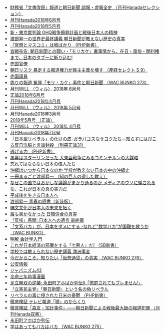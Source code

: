 * [財務省「文書改竄」報道と朝日新聞 誤報・虚報全史 （月刊Hanadaセレクション）](https://www.amazon.co.jp/%E8%B2%A1%E5%8B%99%E7%9C%81%E3%80%8C%E6%96%87%E6%9B%B8%E6%94%B9%E7%AB%84%E3%80%8D%E5%A0%B1%E9%81%93%E3%81%A8%E6%9C%9D%E6%97%A5%E6%96%B0%E8%81%9E-%E8%AA%A4%E5%A0%B1%E3%83%BB%E8%99%9A%E5%A0%B1%E5%85%A8%E5%8F%B2-%E6%9C%88%E5%88%8AHanada%E3%82%BB%E3%83%AC%E3%82%AF%E3%82%B7%E3%83%A7%E3%83%B3-%E8%8A%B1%E7%94%B0%E7%B4%80%E5%87%B1-%E8%B2%AC%E4%BB%BB%E7%B7%A8%E9%9B%86/dp/4864106061?SubscriptionId=AKIAJLRAJ7YLUBVRNWBA&amp;tag=namaraiicom-22&amp;linkCode=xm2&amp;camp=2025&amp;creative=165953&amp;creativeASIN=4864106061)
* [月刊Hanada2018年6月号](https://www.amazon.co.jp/%E6%9C%88%E5%88%8AHanada2018%E5%B9%B46%E6%9C%88%E5%8F%B7-%E8%8A%B1%E7%94%B0%E7%B4%80%E5%87%B1%E8%B2%AC%E4%BB%BB%E7%B7%A8%E9%9B%86/dp/B079ZT46F2?SubscriptionId=AKIAJLRAJ7YLUBVRNWBA&amp;tag=namaraiicom-22&amp;linkCode=xm2&amp;camp=2025&amp;creative=165953&amp;creativeASIN=B079ZT46F2)
* [月刊Hanada2018年5月号](https://www.amazon.co.jp/%E6%9C%88%E5%88%8AHanada2018%E5%B9%B45%E6%9C%88%E5%8F%B7-%E8%8A%B1%E7%94%B0%E7%B4%80%E5%87%B1%E8%B2%AC%E4%BB%BB%E7%B7%A8%E9%9B%86/dp/B079ZSFHHV?SubscriptionId=AKIAJLRAJ7YLUBVRNWBA&amp;tag=namaraiicom-22&amp;linkCode=xm2&amp;camp=2025&amp;creative=165953&amp;creativeASIN=B079ZSFHHV)
* [新・東京裁判論 GHQ戦争贖罪計画と戦後日本人の精神](https://www.amazon.co.jp/%E6%96%B0%E3%83%BB%E6%9D%B1%E4%BA%AC%E8%A3%81%E5%88%A4%E8%AB%96-GHQ%E6%88%A6%E4%BA%89%E8%B4%96%E7%BD%AA%E8%A8%88%E7%94%BB%E3%81%A8%E6%88%A6%E5%BE%8C%E6%97%A5%E6%9C%AC%E4%BA%BA%E3%81%AE%E7%B2%BE%E7%A5%9E-%E6%AB%BB%E4%BA%95%E3%82%88%E3%81%97%E3%81%93/dp/4819113356?SubscriptionId=AKIAJLRAJ7YLUBVRNWBA&amp;tag=namaraiicom-22&amp;linkCode=xm2&amp;camp=2025&amp;creative=165953&amp;creativeASIN=4819113356)
* [渡部昇一の世界史最終講義  朝日新聞が教えない歴史の真実](https://www.amazon.co.jp/%E6%B8%A1%E9%83%A8%E6%98%87%E4%B8%80%E3%81%AE%E4%B8%96%E7%95%8C%E5%8F%B2%E6%9C%80%E7%B5%82%E8%AC%9B%E7%BE%A9-%E6%9C%9D%E6%97%A5%E6%96%B0%E8%81%9E%E3%81%8C%E6%95%99%E3%81%88%E3%81%AA%E3%81%84%E6%AD%B4%E5%8F%B2%E3%81%AE%E7%9C%9F%E5%AE%9F-%E6%B8%A1%E9%83%A8%E6%98%87%E4%B8%80/dp/486410610X?SubscriptionId=AKIAJLRAJ7YLUBVRNWBA&amp;tag=namaraiicom-22&amp;linkCode=xm2&amp;camp=2025&amp;creative=165953&amp;creativeASIN=486410610X)
* [「官僚とマスコミ」は噓ばかり （PHP新書）](https://www.amazon.co.jp/%E3%80%8C%E5%AE%98%E5%83%9A%E3%81%A8%E3%83%9E%E3%82%B9%E3%82%B3%E3%83%9F%E3%80%8D%E3%81%AF%E5%99%93%E3%81%B0%E3%81%8B%E3%82%8A-PHP%E6%96%B0%E6%9B%B8-%E9%AB%99%E6%A9%8B-%E6%B4%8B%E4%B8%80/dp/456984068X?SubscriptionId=AKIAJLRAJ7YLUBVRNWBA&amp;tag=namaraiicom-22&amp;linkCode=xm2&amp;camp=2025&amp;creative=165953&amp;creativeASIN=456984068X)
* [宣戦布告: 朝日新聞との闘い・「モリカケ」裏事情から、在日・風俗・闇利権まで、日本のタブーに斬り込む!](https://www.amazon.co.jp/%E5%AE%A3%E6%88%A6%E5%B8%83%E5%91%8A-%E6%9C%9D%E6%97%A5%E6%96%B0%E8%81%9E%E3%81%A8%E3%81%AE%E9%97%98%E3%81%84%E3%83%BB%E3%80%8C%E3%83%A2%E3%83%AA%E3%82%AB%E3%82%B1%E3%80%8D%E8%A3%8F%E4%BA%8B%E6%83%85%E3%81%8B%E3%82%89%E3%80%81%E5%9C%A8%E6%97%A5%E3%83%BB%E9%A2%A8%E4%BF%97%E3%83%BB%E9%97%87%E5%88%A9%E6%A8%A9%E3%81%BE%E3%81%A7%E3%80%81%E6%97%A5%E6%9C%AC%E3%81%AE%E3%82%BF%E3%83%96%E3%83%BC%E3%81%AB%E6%96%AC%E3%82%8A%E8%BE%BC%E3%82%80-%E5%B0%8F%E5%B7%9D-%E6%A6%AE%E5%A4%AA%E9%83%8E/dp/419864571X?SubscriptionId=AKIAJLRAJ7YLUBVRNWBA&amp;tag=namaraiicom-22&amp;linkCode=xm2&amp;camp=2025&amp;creative=165953&amp;creativeASIN=419864571X)
* [売国官僚](https://www.amazon.co.jp/%E5%A3%B2%E5%9B%BD%E5%AE%98%E5%83%9A-%E3%82%AB%E3%83%9F%E3%82%AB%E3%82%BC%E3%81%98%E3%82%83%E3%81%82%E3%81%AEwww/dp/4792606209?SubscriptionId=AKIAJLRAJ7YLUBVRNWBA&amp;tag=namaraiicom-22&amp;linkCode=xm2&amp;camp=2025&amp;creative=165953&amp;creativeASIN=4792606209)
* [朝日リスク 暴走する報道権力が民主主義を壊す （産経セレクト S 9）](https://www.amazon.co.jp/%E6%9C%9D%E6%97%A5%E3%83%AA%E3%82%B9%E3%82%AF-%E6%9A%B4%E8%B5%B0%E3%81%99%E3%82%8B%E5%A0%B1%E9%81%93%E6%A8%A9%E5%8A%9B%E3%81%8C%E6%B0%91%E4%B8%BB%E4%B8%BB%E7%BE%A9%E3%82%92%E5%A3%8A%E3%81%99-%E7%94%A3%E7%B5%8C%E3%82%BB%E3%83%AC%E3%82%AF%E3%83%88-S-9/dp/481911333X?SubscriptionId=AKIAJLRAJ7YLUBVRNWBA&amp;tag=namaraiicom-22&amp;linkCode=xm2&amp;camp=2025&amp;creative=165953&amp;creativeASIN=481911333X)
* [売国議員](https://www.amazon.co.jp/%E5%A3%B2%E5%9B%BD%E8%AD%B0%E5%93%A1-%E3%82%AB%E3%83%9F%E3%82%AB%E3%82%BC%E3%81%98%E3%82%83%E3%81%82%E3%81%AEwww/dp/4792606136?SubscriptionId=AKIAJLRAJ7YLUBVRNWBA&amp;tag=namaraiicom-22&amp;linkCode=xm2&amp;camp=2025&amp;creative=165953&amp;creativeASIN=4792606136)
* [偽りの報道 冤罪「モリ・カケ」事件と朝日新聞 （WAC BUNKO 273）](https://www.amazon.co.jp/%E5%81%BD%E3%82%8A%E3%81%AE%E5%A0%B1%E9%81%93-%E5%86%A4%E7%BD%AA%E3%80%8C%E3%83%A2%E3%83%AA%E3%83%BB%E3%82%AB%E3%82%B1%E3%80%8D%E4%BA%8B%E4%BB%B6%E3%81%A8%E6%9C%9D%E6%97%A5%E6%96%B0%E8%81%9E-WAC-BUNKO-273/dp/4898317731?SubscriptionId=AKIAJLRAJ7YLUBVRNWBA&amp;tag=namaraiicom-22&amp;linkCode=xm2&amp;camp=2025&amp;creative=165953&amp;creativeASIN=4898317731)
* [月刊WiLL （ウィル） 2018年 6月号](https://www.amazon.co.jp/%E6%9C%88%E5%88%8AWiLL-%E3%82%A6%E3%82%A3%E3%83%AB-2018%E5%B9%B4-6%E6%9C%88%E5%8F%B7/dp/B07B5WCXB1?SubscriptionId=AKIAJLRAJ7YLUBVRNWBA&amp;tag=namaraiicom-22&amp;linkCode=xm2&amp;camp=2025&amp;creative=165953&amp;creativeASIN=B07B5WCXB1)
* [正論2018年6月号](https://www.amazon.co.jp/%E6%AD%A3%E8%AB%962018%E5%B9%B46%E6%9C%88%E5%8F%B7/dp/B07BYXH98L?SubscriptionId=AKIAJLRAJ7YLUBVRNWBA&amp;tag=namaraiicom-22&amp;linkCode=xm2&amp;camp=2025&amp;creative=165953&amp;creativeASIN=B07BYXH98L)
* [月刊Hanada2018年4月号](https://www.amazon.co.jp/%E6%9C%88%E5%88%8AHanada2018%E5%B9%B44%E6%9C%88%E5%8F%B7-%E8%8A%B1%E7%94%B0%E7%B4%80%E5%87%B1%E8%B2%AC%E4%BB%BB%E7%B7%A8%E9%9B%86/dp/B076DLDRCD?SubscriptionId=AKIAJLRAJ7YLUBVRNWBA&amp;tag=namaraiicom-22&amp;linkCode=xm2&amp;camp=2025&amp;creative=165953&amp;creativeASIN=B076DLDRCD)
* [月刊WiLL （ウィル） 2018年 5月号](https://www.amazon.co.jp/%E6%9C%88%E5%88%8AWiLL-%E3%82%A6%E3%82%A3%E3%83%AB-2018%E5%B9%B4-5%E6%9C%88%E5%8F%B7/dp/B079B6KHNX?SubscriptionId=AKIAJLRAJ7YLUBVRNWBA&amp;tag=namaraiicom-22&amp;linkCode=xm2&amp;camp=2025&amp;creative=165953&amp;creativeASIN=B079B6KHNX)
* [月刊Hanada2018年3月号](https://www.amazon.co.jp/%E6%9C%88%E5%88%8AHanada2018%E5%B9%B43%E6%9C%88%E5%8F%B7/dp/B076DRF337?SubscriptionId=AKIAJLRAJ7YLUBVRNWBA&amp;tag=namaraiicom-22&amp;linkCode=xm2&amp;camp=2025&amp;creative=165953&amp;creativeASIN=B076DRF337)
* [2018年5月号 （正論）](https://www.amazon.co.jp/2018%E5%B9%B45%E6%9C%88%E5%8F%B7-%E6%AD%A3%E8%AB%96/dp/B07BF2PR7V?SubscriptionId=AKIAJLRAJ7YLUBVRNWBA&amp;tag=namaraiicom-22&amp;linkCode=xm2&amp;camp=2025&amp;creative=165953&amp;creativeASIN=B07BF2PR7V)
* [月刊WiLL （ウィル） 2018年 4月号](https://www.amazon.co.jp/%E6%9C%88%E5%88%8AWiLL-%E3%82%A6%E3%82%A3%E3%83%AB-2018%E5%B9%B4-4%E6%9C%88%E5%8F%B7/dp/B0789TKQDD?SubscriptionId=AKIAJLRAJ7YLUBVRNWBA&amp;tag=namaraiicom-22&amp;linkCode=xm2&amp;camp=2025&amp;creative=165953&amp;creativeASIN=B0789TKQDD)
* [月刊Hanada2018年7月号](https://www.amazon.co.jp/%E6%9C%88%E5%88%8AHanada2018%E5%B9%B47%E6%9C%88%E5%8F%B7-%E8%8A%B1%E7%94%B0%E7%B4%80%E5%87%B1%E8%B2%AC%E4%BB%BB%E7%B7%A8%E9%9B%86/dp/B07B12HNKY?SubscriptionId=AKIAJLRAJ7YLUBVRNWBA&amp;tag=namaraiicom-22&amp;linkCode=xm2&amp;camp=2025&amp;creative=165953&amp;creativeASIN=B07B12HNKY)
* [「日本型リベラル」の化けの皮-ガラパゴスなサヨクたち―知らずにはびこる反日洗脳と言論封殺 （別冊正論31）](https://www.amazon.co.jp/%E3%80%8C%E6%97%A5%E6%9C%AC%E5%9E%8B%E3%83%AA%E3%83%99%E3%83%A9%E3%83%AB%E3%80%8D%E3%81%AE%E5%8C%96%E3%81%91%E3%81%AE%E7%9A%AE-%E3%82%AC%E3%83%A9%E3%83%91%E3%82%B4%E3%82%B9%E3%81%AA%E3%82%B5%E3%83%A8%E3%82%AF%E3%81%9F%E3%81%A1%E2%80%95%E7%9F%A5%E3%82%89%E3%81%9A%E3%81%AB%E3%81%AF%E3%81%B3%E3%81%93%E3%82%8B%E5%8F%8D%E6%97%A5%E6%B4%97%E8%84%B3%E3%81%A8%E8%A8%80%E8%AB%96%E5%B0%81%E6%AE%BA-%E5%88%A5%E5%86%8A%E6%AD%A3%E8%AB%9631-%E7%94%A3%E7%B5%8C%E6%96%B0%E8%81%9E%E7%A4%BE-%E5%88%A5%E5%86%8A%E6%AD%A3%E8%AB%96%E7%B7%A8%E9%9B%86%E9%83%A8/dp/4819151673?SubscriptionId=AKIAJLRAJ7YLUBVRNWBA&amp;tag=namaraiicom-22&amp;linkCode=xm2&amp;camp=2025&amp;creative=165953&amp;creativeASIN=4819151673)
* [逃げる力 （PHP新書）](https://www.amazon.co.jp/%E9%80%83%E3%81%92%E3%82%8B%E5%8A%9B-PHP%E6%96%B0%E6%9B%B8-%E7%99%BE%E7%94%B0-%E5%B0%9A%E6%A8%B9/dp/4569837743?SubscriptionId=AKIAJLRAJ7YLUBVRNWBA&amp;tag=namaraiicom-22&amp;linkCode=xm2&amp;camp=2025&amp;creative=165953&amp;creativeASIN=4569837743)
* [黒幕はスターリンだった 大東亜戦争にみるコミンテルンの大謀略](https://www.amazon.co.jp/%E9%BB%92%E5%B9%95%E3%81%AF%E3%82%B9%E3%82%BF%E3%83%BC%E3%83%AA%E3%83%B3%E3%81%A0%E3%81%A3%E3%81%9F-%E5%A4%A7%E6%9D%B1%E4%BA%9C%E6%88%A6%E4%BA%89%E3%81%AB%E3%81%BF%E3%82%8B%E3%82%B3%E3%83%9F%E3%83%B3%E3%83%86%E3%83%AB%E3%83%B3%E3%81%AE%E5%A4%A7%E8%AC%80%E7%95%A5-%E8%90%BD%E5%90%88-%E9%81%93%E5%A4%AB/dp/4802400535?SubscriptionId=AKIAJLRAJ7YLUBVRNWBA&amp;tag=namaraiicom-22&amp;linkCode=xm2&amp;camp=2025&amp;creative=165953&amp;creativeASIN=4802400535)
* [忘れてはならない日本の偉人たち](https://www.amazon.co.jp/%E5%BF%98%E3%82%8C%E3%81%A6%E3%81%AF%E3%81%AA%E3%82%89%E3%81%AA%E3%81%84%E6%97%A5%E6%9C%AC%E3%81%AE%E5%81%89%E4%BA%BA%E3%81%9F%E3%81%A1-%E6%B8%A1%E9%83%A8%E6%98%87%E4%B8%80/dp/4800911753?SubscriptionId=AKIAJLRAJ7YLUBVRNWBA&amp;tag=namaraiicom-22&amp;linkCode=xm2&amp;camp=2025&amp;creative=165953&amp;creativeASIN=4800911753)
* [沖縄はいつから日本なのか 学校が教えない日本の中の沖縄史](https://www.amazon.co.jp/%E6%B2%96%E7%B8%84%E3%81%AF%E3%81%84%E3%81%A4%E3%81%8B%E3%82%89%E6%97%A5%E6%9C%AC%E3%81%AA%E3%81%AE%E3%81%8B-%E5%AD%A6%E6%A0%A1%E3%81%8C%E6%95%99%E3%81%88%E3%81%AA%E3%81%84%E6%97%A5%E6%9C%AC%E3%81%AE%E4%B8%AD%E3%81%AE%E6%B2%96%E7%B8%84%E5%8F%B2-%E4%BB%B2%E6%9D%91-%E8%A6%9A/dp/4802400543?SubscriptionId=AKIAJLRAJ7YLUBVRNWBA&amp;tag=namaraiicom-22&amp;linkCode=xm2&amp;camp=2025&amp;creative=165953&amp;creativeASIN=4802400543)
* [一冊まるごと渡部昇一 （知の巨人の遺した教え）](https://www.amazon.co.jp/%E4%B8%80%E5%86%8A%E3%81%BE%E3%82%8B%E3%81%94%E3%81%A8%E6%B8%A1%E9%83%A8%E6%98%87%E4%B8%80-%E7%9F%A5%E3%81%AE%E5%B7%A8%E4%BA%BA%E3%81%AE%E9%81%BA%E3%81%97%E3%81%9F%E6%95%99%E3%81%88-%E6%B8%A1%E9%83%A8%E6%98%87%E4%B8%80/dp/4800911745?SubscriptionId=AKIAJLRAJ7YLUBVRNWBA&amp;tag=namaraiicom-22&amp;linkCode=xm2&amp;camp=2025&amp;creative=165953&amp;creativeASIN=4800911745)
* [なぜこの国ではおかしな議論がまかり通るのか メディアのウソに騙されるな、これが日本の真の実力だ](https://www.amazon.co.jp/%E3%81%AA%E3%81%9C%E3%81%93%E3%81%AE%E5%9B%BD%E3%81%A7%E3%81%AF%E3%81%8A%E3%81%8B%E3%81%97%E3%81%AA%E8%AD%B0%E8%AB%96%E3%81%8C%E3%81%BE%E3%81%8B%E3%82%8A%E9%80%9A%E3%82%8B%E3%81%AE%E3%81%8B-%E3%83%A1%E3%83%87%E3%82%A3%E3%82%A2%E3%81%AE%E3%82%A6%E3%82%BD%E3%81%AB%E9%A8%99%E3%81%95%E3%82%8C%E3%82%8B%E3%81%AA%E3%80%81%E3%81%93%E3%82%8C%E3%81%8C%E6%97%A5%E6%9C%AC%E3%81%AE%E7%9C%9F%E3%81%AE%E5%AE%9F%E5%8A%9B%E3%81%A0-%E9%AB%98%E6%A9%8B-%E6%B4%8B%E4%B8%80/dp/4046022949?SubscriptionId=AKIAJLRAJ7YLUBVRNWBA&amp;tag=namaraiicom-22&amp;linkCode=xm2&amp;camp=2025&amp;creative=165953&amp;creativeASIN=4046022949)
* [平成後を生きる日本人へ](https://www.amazon.co.jp/%E5%B9%B3%E6%88%90%E5%BE%8C%E3%82%92%E7%94%9F%E3%81%8D%E3%82%8B%E6%97%A5%E6%9C%AC%E4%BA%BA%E3%81%B8-%E6%B8%A1%E9%83%A8-%E6%98%87%E4%B8%80/dp/4594079555?SubscriptionId=AKIAJLRAJ7YLUBVRNWBA&amp;tag=namaraiicom-22&amp;linkCode=xm2&amp;camp=2025&amp;creative=165953&amp;creativeASIN=4594079555)
* [渡部昇一 青春の読書（新装版）](https://www.amazon.co.jp/%E6%B8%A1%E9%83%A8%E6%98%87%E4%B8%80-%E9%9D%92%E6%98%A5%E3%81%AE%E8%AA%AD%E6%9B%B8-%E6%96%B0%E8%A3%85%E7%89%88/dp/4898314708?SubscriptionId=AKIAJLRAJ7YLUBVRNWBA&amp;tag=namaraiicom-22&amp;linkCode=xm2&amp;camp=2025&amp;creative=165953&amp;creativeASIN=4898314708)
* [縄文文化が日本人の未来を拓く](https://www.amazon.co.jp/%E7%B8%84%E6%96%87%E6%96%87%E5%8C%96%E3%81%8C%E6%97%A5%E6%9C%AC%E4%BA%BA%E3%81%AE%E6%9C%AA%E6%9D%A5%E3%82%92%E6%8B%93%E3%81%8F-%E5%B0%8F%E6%9E%97%E9%81%94%E9%9B%84/dp/4198645957?SubscriptionId=AKIAJLRAJ7YLUBVRNWBA&amp;tag=namaraiicom-22&amp;linkCode=xm2&amp;camp=2025&amp;creative=165953&amp;creativeASIN=4198645957)
* [誰も書かなかった 日韓併合の真実](https://www.amazon.co.jp/%E8%AA%B0%E3%82%82%E6%9B%B8%E3%81%8B%E3%81%AA%E3%81%8B%E3%81%A3%E3%81%9F-%E6%97%A5%E9%9F%93%E4%BD%B5%E5%90%88%E3%81%AE%E7%9C%9F%E5%AE%9F-%E8%B1%8A%E7%94%B0-%E9%9A%86%E9%9B%84/dp/4801302998?SubscriptionId=AKIAJLRAJ7YLUBVRNWBA&amp;tag=namaraiicom-22&amp;linkCode=xm2&amp;camp=2025&amp;creative=165953&amp;creativeASIN=4801302998)
* [「反核」愚問: 日本人への遺言 最終章](https://www.amazon.co.jp/%E3%80%8C%E5%8F%8D%E6%A0%B8%E3%80%8D%E6%84%9A%E5%95%8F-%E6%97%A5%E6%9C%AC%E4%BA%BA%E3%81%B8%E3%81%AE%E9%81%BA%E8%A8%80-%E6%9C%80%E7%B5%82%E7%AB%A0-%E6%97%A5%E4%B8%8B%E5%85%AC%E4%BA%BA/dp/4198645760?SubscriptionId=AKIAJLRAJ7YLUBVRNWBA&amp;tag=namaraiicom-22&amp;linkCode=xm2&amp;camp=2025&amp;creative=165953&amp;creativeASIN=4198645760)
* [「文系バカ」が、日本をダメにする -なれど"数学バカ"が国難を救うか （WAC BUNKO）](https://www.amazon.co.jp/%E3%80%8C%E6%96%87%E7%B3%BB%E3%83%90%E3%82%AB%E3%80%8D%E3%81%8C%E3%80%81%E6%97%A5%E6%9C%AC%E3%82%92%E3%83%80%E3%83%A1%E3%81%AB%E3%81%99%E3%82%8B-%E3%81%AA%E3%82%8C%E3%81%A9-%E6%95%B0%E5%AD%A6%E3%83%90%E3%82%AB-%E3%81%8C%E5%9B%BD%E9%9B%A3%E3%82%92%E6%95%91%E3%81%86%E3%81%8B-BUNKO/dp/489831774X?SubscriptionId=AKIAJLRAJ7YLUBVRNWBA&amp;tag=namaraiicom-22&amp;linkCode=xm2&amp;camp=2025&amp;creative=165953&amp;creativeASIN=489831774X)
* [明解 会計学入門](https://www.amazon.co.jp/%E6%98%8E%E8%A7%A3-%E4%BC%9A%E8%A8%88%E5%AD%A6%E5%85%A5%E9%96%80-%E9%AB%98%E6%A9%8B%E6%B4%8B%E4%B8%80/dp/4866670630?SubscriptionId=AKIAJLRAJ7YLUBVRNWBA&amp;tag=namaraiicom-22&amp;linkCode=xm2&amp;camp=2025&amp;creative=165953&amp;creativeASIN=4866670630)
* [これが日本経済の邪魔をする「七悪人」だ! （SB新書）](https://www.amazon.co.jp/%E3%81%93%E3%82%8C%E3%81%8C%E6%97%A5%E6%9C%AC%E7%B5%8C%E6%B8%88%E3%81%AE%E9%82%AA%E9%AD%94%E3%82%92%E3%81%99%E3%82%8B%E3%80%8C%E4%B8%83%E6%82%AA%E4%BA%BA%E3%80%8D%E3%81%A0-SB%E6%96%B0%E6%9B%B8-%E9%AB%99%E6%A9%8B-%E6%B4%8B%E4%B8%80/dp/4797395346?SubscriptionId=AKIAJLRAJ7YLUBVRNWBA&amp;tag=namaraiicom-22&amp;linkCode=xm2&amp;camp=2025&amp;creative=165953&amp;creativeASIN=4797395346)
* [学校では教えられない歴史講義 満洲事変](https://www.amazon.co.jp/%E5%AD%A6%E6%A0%A1%E3%81%A7%E3%81%AF%E6%95%99%E3%81%88%E3%82%89%E3%82%8C%E3%81%AA%E3%81%84%E6%AD%B4%E5%8F%B2%E8%AC%9B%E7%BE%A9-%E6%BA%80%E6%B4%B2%E4%BA%8B%E5%A4%89-%E5%80%89%E5%B1%B1-%E6%BA%80/dp/4584138664?SubscriptionId=AKIAJLRAJ7YLUBVRNWBA&amp;tag=namaraiicom-22&amp;linkCode=xm2&amp;camp=2025&amp;creative=165953&amp;creativeASIN=4584138664)
* [今だからこそ、知りたい「仮想通貨」の真実 （WAC BUNKO 276）](https://www.amazon.co.jp/%E4%BB%8A%E3%81%A0%E3%81%8B%E3%82%89%E3%81%93%E3%81%9D%E3%80%81%E7%9F%A5%E3%82%8A%E3%81%9F%E3%81%84%E3%80%8C%E4%BB%AE%E6%83%B3%E9%80%9A%E8%B2%A8%E3%80%8D%E3%81%AE%E7%9C%9F%E5%AE%9F-WAC-BUNKO-276-%E6%B8%A1%E9%82%89%E5%93%B2%E4%B9%9F/dp/4898317561?SubscriptionId=AKIAJLRAJ7YLUBVRNWBA&amp;tag=namaraiicom-22&amp;linkCode=xm2&amp;camp=2025&amp;creative=165953&amp;creativeASIN=4898317561)
* [公安情報](https://www.amazon.co.jp/%E5%85%AC%E5%AE%89%E6%83%85%E5%A0%B1-%E4%BA%95%E4%B8%8A%E5%A4%AA%E9%83%8E/dp/4792606160?SubscriptionId=AKIAJLRAJ7YLUBVRNWBA&amp;tag=namaraiicom-22&amp;linkCode=xm2&amp;camp=2025&amp;creative=165953&amp;creativeASIN=4792606160)
* [ジャパニズム42](https://www.amazon.co.jp/%E3%82%B8%E3%83%A3%E3%83%91%E3%83%8B%E3%82%BA%E3%83%A042/dp/4792606195?SubscriptionId=AKIAJLRAJ7YLUBVRNWBA&amp;tag=namaraiicom-22&amp;linkCode=xm2&amp;camp=2025&amp;creative=165953&amp;creativeASIN=4792606195)
* [余命三年時事漫画](https://www.amazon.co.jp/%E4%BD%99%E5%91%BD%E4%B8%89%E5%B9%B4%E6%99%82%E4%BA%8B%E6%BC%AB%E7%94%BB-%E4%BD%99%E5%91%BD%E3%83%97%E3%83%AD%E3%82%B8%E3%82%A7%E3%82%AF%E3%83%88%E3%83%81%E3%83%BC%E3%83%A0/dp/4792606233?SubscriptionId=AKIAJLRAJ7YLUBVRNWBA&amp;tag=namaraiicom-22&amp;linkCode=xm2&amp;camp=2025&amp;creative=165953&amp;creativeASIN=4792606233)
* [足立無双の逆襲: 永田町アホばか列伝II「懲罰されてもブレません!」](https://www.amazon.co.jp/%E8%B6%B3%E7%AB%8B%E7%84%A1%E5%8F%8C%E3%81%AE%E9%80%86%E8%A5%B2-%E6%B0%B8%E7%94%B0%E7%94%BA%E3%82%A2%E3%83%9B%E3%81%B0%E3%81%8B%E5%88%97%E4%BC%9DII%E3%80%8C%E6%87%B2%E7%BD%B0%E3%81%95%E3%82%8C%E3%81%A6%E3%82%82%E3%83%96%E3%83%AC%E3%81%BE%E3%81%9B%E3%82%93-%E3%80%8D-%E8%B6%B3%E7%AB%8B%E5%BA%B7%E5%8F%B2/dp/4908117489?SubscriptionId=AKIAJLRAJ7YLUBVRNWBA&amp;tag=namaraiicom-22&amp;linkCode=xm2&amp;camp=2025&amp;creative=165953&amp;creativeASIN=4908117489)
* [「立憲民主党」「朝日新聞」という名の偽リベラル](https://www.amazon.co.jp/%E3%80%8C%E7%AB%8B%E6%86%B2%E6%B0%91%E4%B8%BB%E5%85%9A%E3%80%8D%E3%80%8C%E6%9C%9D%E6%97%A5%E6%96%B0%E8%81%9E%E3%80%8D%E3%81%A8%E3%81%84%E3%81%86%E5%90%8D%E3%81%AE%E5%81%BD%E3%83%AA%E3%83%99%E3%83%A9%E3%83%AB-%E5%85%AB%E5%B9%A1-%E5%92%8C%E9%83%8E/dp/4847096576?SubscriptionId=AKIAJLRAJ7YLUBVRNWBA&amp;tag=namaraiicom-22&amp;linkCode=xm2&amp;camp=2025&amp;creative=165953&amp;creativeASIN=4847096576)
* [リベラルの毒に侵された日米の憂鬱 （PHP新書）](https://www.amazon.co.jp/%E3%83%AA%E3%83%99%E3%83%A9%E3%83%AB%E3%81%AE%E6%AF%92%E3%81%AB%E4%BE%B5%E3%81%95%E3%82%8C%E3%81%9F%E6%97%A5%E7%B1%B3%E3%81%AE%E6%86%82%E9%AC%B1-PHP%E6%96%B0%E6%9B%B8-%E3%82%B1%E3%83%B3%E3%83%88%E3%83%BB%E3%82%AE%E3%83%AB%E3%83%90%E3%83%BC%E3%83%88/dp/4569837735?SubscriptionId=AKIAJLRAJ7YLUBVRNWBA&amp;tag=namaraiicom-22&amp;linkCode=xm2&amp;camp=2025&amp;creative=165953&amp;creativeASIN=4569837735)
* [徹底検証 テレビ報道「噓」のからくり](https://www.amazon.co.jp/%E5%BE%B9%E5%BA%95%E6%A4%9C%E8%A8%BC-%E3%83%86%E3%83%AC%E3%83%93%E5%A0%B1%E9%81%93%E3%80%8C%E5%99%93%E3%80%8D%E3%81%AE%E3%81%8B%E3%82%89%E3%81%8F%E3%82%8A-%E5%B0%8F%E5%B7%9D-%E6%A6%AE%E5%A4%AA%E9%83%8E/dp/4792606071?SubscriptionId=AKIAJLRAJ7YLUBVRNWBA&amp;tag=namaraiicom-22&amp;linkCode=xm2&amp;camp=2025&amp;creative=165953&amp;creativeASIN=4792606071)
* [徹底検証「森友・加計事件」――朝日新聞による戦後最大級の報道犯罪 （月刊Hanada双書）](https://www.amazon.co.jp/%E5%BE%B9%E5%BA%95%E6%A4%9C%E8%A8%BC%E3%80%8C%E6%A3%AE%E5%8F%8B%E3%83%BB%E5%8A%A0%E8%A8%88%E4%BA%8B%E4%BB%B6%E3%80%8D%E2%80%95%E2%80%95%E6%9C%9D%E6%97%A5%E6%96%B0%E8%81%9E%E3%81%AB%E3%82%88%E3%82%8B%E6%88%A6%E5%BE%8C%E6%9C%80%E5%A4%A7%E7%B4%9A%E3%81%AE%E5%A0%B1%E9%81%93%E7%8A%AF%E7%BD%AA-%E6%9C%88%E5%88%8AHanada%E5%8F%8C%E6%9B%B8-%E5%B0%8F%E5%B7%9D%E6%A6%AE%E5%A4%AA%E9%83%8E/dp/486410574X?SubscriptionId=AKIAJLRAJ7YLUBVRNWBA&amp;tag=namaraiicom-22&amp;linkCode=xm2&amp;camp=2025&amp;creative=165953&amp;creativeASIN=486410574X)
* [永田町アホばか列伝](https://www.amazon.co.jp/%E6%B0%B8%E7%94%B0%E7%94%BA%E3%82%A2%E3%83%9B%E3%81%B0%E3%81%8B%E5%88%97%E4%BC%9D-%E8%B6%B3%E7%AB%8B-%E5%BA%B7%E5%8F%B2/dp/4908117403?SubscriptionId=AKIAJLRAJ7YLUBVRNWBA&amp;tag=namaraiicom-22&amp;linkCode=xm2&amp;camp=2025&amp;creative=165953&amp;creativeASIN=4908117403)
* [学はあってもバカはバカ （WAC BUNKO 275）](https://www.amazon.co.jp/%E5%AD%A6%E3%81%AF%E3%81%82%E3%81%A3%E3%81%A6%E3%82%82%E3%83%90%E3%82%AB%E3%81%AF%E3%83%90%E3%82%AB-WAC-BUNKO-275-%E5%B7%9D%E6%9D%91%E4%BA%8C%E9%83%8E/dp/4898317758?SubscriptionId=AKIAJLRAJ7YLUBVRNWBA&amp;tag=namaraiicom-22&amp;linkCode=xm2&amp;camp=2025&amp;creative=165953&amp;creativeASIN=4898317758)
